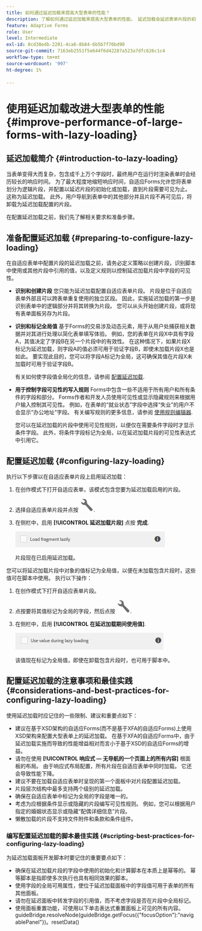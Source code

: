 ```yaml
---
title: 如何通过延迟加载来提高大型表单的性能？
description: 了解如何通过延迟加载来提高大型表单的性能。 延迟加载会延迟表单片段的初始化和加载，直到它们可见，从而显着提高大型复杂的Adaptive Forms的性能。
feature: Adaptive Forms
role: User
level: Intermediate
exl-id: 0cd38edb-2201-4ca6-8b84-6b5b7f76bd90
source-git-commit: 7163eb2551f5e644f6d42287a523a7dfc626c1c4
workflow-type: tm+mt
source-wordcount: '997'
ht-degree: 1%

---
```


# 使用延迟加载改进大型表单的性能{#improve-performance-of-large-forms-with-lazy-loading}

## 延迟加载简介 {#introduction-to-lazy-loading}

当表单变得大而复杂，包含成千上万个字段时，最终用户在运行时渲染表单时会经历较长的响应时间。 为了最大程度地缩短响应时间，自适应Forms允许您将表单划分为逻辑片段，并配置以延迟片段的初始化或加载，直到片段需要可见为止。 这称为延迟加载。 此外，用户导航到表单中的其他部分并且片段不再可见后，将卸载为延迟加载配置的片段。

在配置延迟加载之前，我们先了解相关要求和准备步骤。

## 准备配置延迟加载 {#preparing-to-configure-lazy-loading}

在自适应表单中配置片段的延迟加载之前，请务必定义策略以创建片段，识别脚本中使用或其他片段中引用的值，以及定义规则以控制延迟加载片段中字段的可见性。

* **识别和创建片段**
您只能为延迟加载配置自适应表单片段。 片段是位于自适应表单外部且可以跨表单重复使用的独立区段。 因此，实施延迟加载的第一步是识别表单中的逻辑部分并将其转换为片段。 您可以从头开始创建片段，或将现有表单面板另存为片段。

   <!--For more information about creating fragments, see [Adaptive Form Fragments](adaptive-form-fragments.md).-->

* **识别和标记全局值**
基于Forms的交易涉及动态元素，用于从用户处捕获相关数据并对其进行处理以简化表单填写体验。 例如，您的表单在片段X中具有字段A，其值决定了字段B在另一个片段中的有效性。 在这种情况下，如果片段X标记为延迟加载，则字段A的值必须可用于验证字段B，即使未加载片段X也是如此。 要实现此目的，您可以将字段A标记为全局，这可确保其值在片段X未加载时可用于验证字段B。

   有关如何使字段值全局化的信息，请参阅 [配置延迟加载](lazy-loading-adaptive-forms.md#p-configuring-lazy-loading-p).

* **用于控制字段可见性的写入规则**
Forms中包含一些不适用于所有用户和所有条件的字段和部分。 Forms作者和开发人员使用可见性或显示隐藏规则来根据用户输入控制其可见性。 例如，在表单的“就业状态”字段中选择“失业”的用户不会显示“办公地址”字段。 有关编写规则的更多信息，请参阅 [使用规则编辑器](rule-editor.md).

   您可以在延迟加载的片段中使用可见性规则，以便仅在需要条件字段时才显示条件字段。 此外，将条件字段标记为全局，以在延迟加载片段的可见性表达式中引用它。

## 配置延迟加载 {#configuring-lazy-loading}

执行以下步骤以在自适应表单片段上启用延迟加载：

1. 在创作模式下打开自适应表单，该模式包含您要为延迟加载启用的片段。
1. 选择自适应表单片段并点按 ![配置](assets/configure-icon.svg).
1. 在侧栏中，启用 **[!UICONTROL 延迟加载片段]** 点按 **完成**.

   ![为自适应表单片段启用延迟加载](assets/lazy-loading-fragment.png)

   片段现在已启用延迟加载。

您可以将延迟加载片段中对象的值标记为全局值，以便在未加载包含片段时，这些值可在脚本中使用。 执行以下操作：

1. 在创作模式下打开自适应表单片段。
1. 点按要将其值标记为全局的字段，然后点按 ![配置](assets/configure-icon.svg).
1. 在侧栏中，启用 **[!UICONTROL 在延迟加载期间使用值]**.

   ![侧栏中的延迟加载字段](assets/enable-lazy-loading.png)

   该值现在标记为全局值，即使在卸载包含片段时，也可用于脚本中。

## 配置延迟加载的注意事项和最佳实践 {#considerations-and-best-practices-for-configuring-lazy-loading}

使用延迟加载时应记住的一些限制、建议和重要点如下：

* 建议在基于XSD架构的自适应Forms(而不是基于XFA的自适应Forms)上使用XSD架构来配置大型表单上的延迟加载。 在基于XFA的自适应Forms中，由于延迟加载实施而导致的性能增益相对而言小于基于XSD的自适应Forms的增益。
* 请勿在使用 **[!UICONTROL 响应式 — 无导航的一个页面上的所有内容]** 根面板的布局。 由于响应式布局配置，所有片段在自适应表单中同时加载。 它还会导致性能下降。
* 建议不要在加载自适应表单时呈现的第一个面板中对片段配置延迟加载。
* 片段层次结构中最多支持两个级别的延迟加载。
* 确保在自适应表单中标记为全局的字段是唯一的。
* 考虑为应根据条件显示或隐藏的片段编写可见性规则。 例如，您可以根据用户指定的婚姻状态显示或隐藏“配偶详细信息”片段。
* 懒散加载的片段不支持文件附件和条款和条件组件。

### 编写配置延迟加载的脚本最佳实践 {#scripting-best-practices-for-configuring-lazy-loading}

为延迟加载面板开发脚本时要记住的重要要点如下：

* 确保在延迟加载片段的字段中使用的初始化和计算脚本在本质上是幂等的。 幂等脚本是指即使多次执行也具有相同效果的脚本。
* 使用字段的全局可用属性，使位于延迟加载面板中的字段值可用于表单的所有其他面板。
* 请勿在延迟面板中转发字段的引用值，而不考虑字段是否在片段中全局标记。
* 使用面板重置功能，可使用以下单击表达式重置面板上可见的所有内容。\
   guideBridge.resolveNode(guideBridge.getFocus({&quot;focusOption&quot;):&quot;navigablePanel&quot;})。resetData()
